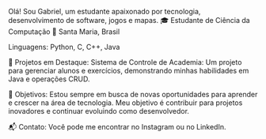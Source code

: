 Olá! Sou Gabriel, um estudante apaixonado por tecnologia, desenvolvimento de software, jogos e mapas.
🎓 Estudante de Ciência da Computação
📍 Santa Maria, Brasil

Linguagens: Python, C, C++, Java

🚀 Projetos em Destaque:
Sistema de Controle de Academia: Um projeto para gerenciar alunos e exercícios, demonstrando minhas habilidades em Java e operações CRUD.

🌟 Objetivos:
Estou sempre em busca de novas oportunidades para aprender e crescer na área de tecnologia. Meu objetivo é contribuir para projetos inovadores e continuar evoluindo como desenvolvedor.

📬 Contato:
Você pode me encontrar no Instagram ou no LinkedIn.
